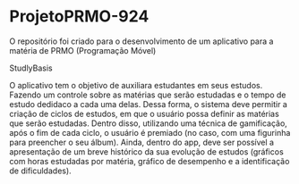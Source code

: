 # ProjetoPRMO-924
O repositório foi criado para o desenvolvimento de um aplicativo para a matéria de PRMO (Programação Móvel)

StudlyBasis 

O aplicativo tem o objetivo de auxiliara estudantes em seus estudos. Fazendo um controle sobre as matérias que serão estudadas e o tempo de estudo dedidaco a cada uma delas. Dessa forma, o sistema deve permitir a criação de ciclos de estudos, em que o usuário possa definir as matérias que serão estudadas. Dentro disso, utilizando uma técnica de gamificação, após o fim de cada ciclo, o usuário é premiado (no caso, com uma figurinha para preencher o seu álbum). Ainda, dentro do app, deve ser possível a apresentação de um breve histórico da sua evolução de estudos (gráficos com horas estudadas por matéria, gráfico de desempenho e a identificação de dificuldades). 

